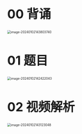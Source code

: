 # 00 背诵

<img src="https://cvp.oss-cn-shanghai.aliyuncs.com/picgo/202401021438819.png" alt="image-20240102143803740" style="zoom:50%;" />



# 01 题目

<img src="https://cvp.oss-cn-shanghai.aliyuncs.com/picgo/202401021424170.png" alt="image-20240102142422043" style="zoom:50%;" />





# 02 视频解析

<img src="https://cvp.oss-cn-shanghai.aliyuncs.com/picgo/202401021431176.png" alt="image-20240102143123048" style="zoom:50%;" />

